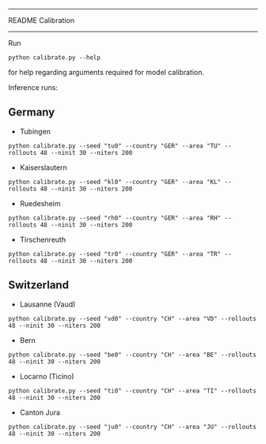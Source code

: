 ***************************
README Calibration
***************************

Run

```python calibrate.py --help```

for help regarding arguments required for model calibration.

Inference runs:

## Germany
* Tubingen 
```
python calibrate.py --seed "tu0" --country "GER" --area "TU" --rollouts 48 --ninit 30 --niters 200
```

* Kaiserslautern 
```
python calibrate.py --seed "kl0" --country "GER" --area "KL" --rollouts 48 --ninit 30 --niters 200
```

* Ruedesheim
```
python calibrate.py --seed "rh0" --country "GER" --area "RH" --rollouts 48 --ninit 30 --niters 200
```

* Tirschenreuth 
```
python calibrate.py --seed "tr0" --country "GER" --area "TR" --rollouts 48 --ninit 30 --niters 200
```

## Switzerland

* Lausanne (Vaud)
```
python calibrate.py --seed "vd0" --country "CH" --area "VD" --rollouts 48 --ninit 30 --niters 200
```

* Bern
```
python calibrate.py --seed "be0" --country "CH" --area "BE" --rollouts 48 --ninit 30 --niters 200
```

* Locarno (Ticino)
```
python calibrate.py --seed "ti0" --country "CH" --area "TI" --rollouts 48 --ninit 30 --niters 200
```

* Canton Jura 
```
python calibrate.py --seed "ju0" --country "CH" --area "JU" --rollouts 48 --ninit 30 --niters 200
```
